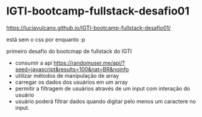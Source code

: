 # IGTI-bootcamp-fullstack-desafio01

https://luciavulcano.github.io/IGTI-bootcamp-fullstack-desafio01/

está sem o css por enquanto :p 

primeiro desafio do bootcmap de fullstack do IGTI

- consumir a api https://randomuser.me/api/?seed=javascript&results=100&nat=BR&noinfo
- utilizar métodos de manipulação de array
- carregar os dados dos usuários em um array
- permitir a filtragem de usuários através de um input com interação do usuário
- usuário poderá filtrar dados quando digitar pelo menos um caractere no input.
